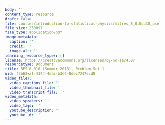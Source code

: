 ```yaml
---
body: ''
content_type: resource
draft: false
file: courses/introduction-to-statistical-physics/mitres_8_010su18_pset1.pdf
file_size: 230097
file_type: application/pdf
image_metadata:
  caption: ''
  credit: ''
  image-alt: ''
learning_resource_types: []
license: https://creativecommons.org/licenses/by-nc-sa/4.0/
resourcetype: Document
title: RES.8-010 (Summer 2018), Problem Set 1
uid: f2b62eaf-4144-4eac-b3e4-8dec7247ecd8
video_files:
  video_captions_file: ''
  video_thumbnail_file: ''
  video_transcript_file: ''
video_metadata:
  video_speakers: ''
  video_tags: ''
  youtube_description: ''
  youtube_id: ''
---
```

